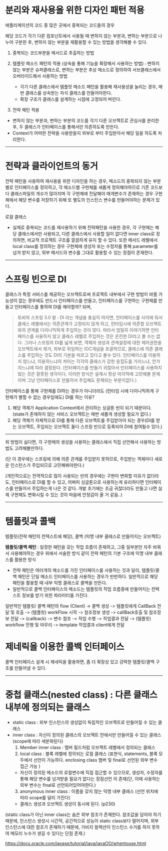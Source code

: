 # 분리와 재사용을 위한 디자인 패턴 적용

애플리케이션의 코드 중 많은 곳에서 중복되는 코드들의 경우

해당 코드가 각기 다른 컴포넌트에서 사용될 때 변하지 않는 부분과, 변하는 부분으로 나누어 구분한 후, 변하지 않는 부분을 재활용할 수 있는 방법을 생각해볼 수 있다.

1. 중복되는 코드부분을 메서드로 추출하는 방법

2. 템플릿 메소드 패턴의 적용 (상속을 통해 기능을 확장해서 사용하는 방법) : 변하지 않는 부분은 슈퍼클래스로, 변하는 부분은 추상 메소드로 정의하여 서브클래스에서 오버라이드해서 사용하는 방법
   - 각기 다른 클래스에서 템플릿 메소드 패턴을 활용해 재사용성을 늘리는 경우, 매번 클래스를 상속받는 자식 클래스를 만들어야한다. 
   - 확장 구조가 클래스를 설계하는 시점에 고정되어 버린다.

3. 전략 패턴 적용
  - 변하지 않는 부분과, 변하는 부분의 코드를 각기 다른 오브젝트로 관심사를 분리한후, 두 클래스가 인터페이스를 통해서만 의존하도록 만든다.
  - Context가 어떠한 전략을 사용받을지 외부로 부터 주입받아서 해당 일을 하도록 처리한다. 

---
# 전략과 클라이언트의 동거

전략 패턴을 사용하여 재사용을 위한 디자인을 하는 경우, 메소드의 중복되지 않는 부분별로 인터페이스를 정의하고, 각 메소드별 구현체를 새롭게 정의해야하므로 기존 코드보다 클래스파일의 개수가 많아지며
각 구현체에 전달해야 매개변수가 존재하는 경우 구현체에서 해당 변수를 저장하기 위해 또 별도의 인스턴스 변수를 만들어야하는 문제가 있다.

로컬 클래스 
   - 실제로 중복되는 코드를 재사용하기 위해 전략패턴을 사용한 경우, 각 구현체는 해당 클래스에서만 사용되고, 다른 클래스에서 사용할 일이 없다면 inner class로 정의하면, 비교적 프로젝트 구조를 깔끔하게 유지 할 수 있다. 또한 메서드 레벨에서 local class를 정의하는 경우 구현체에 생성자 또는 수정자를 통해 parameter를 넘겨 받지 않고, 외부 메서드의 변수를 그대로 활용할 수 있는 장점이 존재한다.

---
# 스프링 빈으로 DI

클래스가 특정 서비스를 제공하는 오브젝트로써 프로젝트 내부에서 구현 방법이 바뀔 가능성이 없는 경우에도 반드시 인터페이스를 만들고, 인터페이스를 구현하는 구현체를 만들고
인터페이스를 통하여 DI를 해야할까?
되며, 
> 토비의 스프링 3.0 왈 : DI 라는 개념을 충실히 따지면, 인터페이스를 사이에 둬서 클래스 레벨에서는 의존관계가 고정되지 않게 하고, 런타임시에 의존할 오브젝트와의 관계를
> 다이나믹하게 주입하는 것이 맞다. 따라서 엄밀히 이야기하면 인터페이스를 사용하지 않고 클래스 레벨로 주입하는 것은 온전한 DI라고 볼 수는 없다.
> 그러나 스프링의 DI를 넓게 보면, 객체의 생성과 관계설정에 대한 제어권한을 오브젝트에서 제거, 외부로 위임하는 IOC개념을 포괄하므로, 클래스에 의존 클래스를 주입하는 것도 DI의 기본을 따르고 있다고 볼수 있다.
> 인터페이스를 이용하지 않느냐, 이용하느냐의 차이는 각각의 클래스가 강한 응집도를 가지느냐, 안가지느냐에 따라 결정된다. (인터페이스를 만들기 귀찮아서 인터페이스를 사용하지 않는 것은 잘못된 생각이다, 이러한 방식은 설계시 항상 마지막에 고민해볼 문제이며 그냥 인터페이스로 만들어서 주입해도 문제되는 부분이없다.) 

인터페이스를 통해 구현체를 DI하는 경우가 아니더라도 (런타임 시에 다이나믹하게 구현체가 별할 수 없는 경우임에도) DI를 하는 이유?
1. 해당 객체가 Application Context에서 관리하는 싱글톤 빈이 되기 때문이다. (state가 존재하지 않는 서비스 오브젝트는 매번 새롭게 생성할 필요가 없다.)
2. 해당 객체가 자체적으로 DI를 통해 다른 오브젝트를 주입받아야 되는 경우(DI를 받는 오브젝트, 주입되는 오브젝트 둘다 스프링 빈으로 등록되야 DI에 참여될수 있다.)

-----
위 방법이 싫다면, 각 구현체의 생성을 사용하는 클래스에서 직접 선언해서 사용하는 방법도 고려해볼만하다. 

(단 이 경우에는 스프링에 의해 의존 관계를 주입받지 못하므로, 주입받는 객체마다 새로운 인스턴스가 주입되므로 고민해봐야한다.)


(개인적으로는 전역적으로 많이 사용되는 빈의 경우에는 구현이 변화할 이유가 없더라도, 인터페이스로 DI를 할 수 있고, 어쩌피 싱글톤으로 사용하는게 유리하다면 인터페이스를 만들어서 주입하는게 나은 것 같다. 개발 초기에는 조금 귀찮더라도 만들고 나면 실제 구현체도 변화시킬 수 있는 것이 마음에 안정감이 올 거 같음..) 

---
# 템플릿과 콜백
템플릿(전략 패턴의 컨텍스트에 해당), 콜백 (익명 내부 클래스로 만들어지는 오브젝트) 

**템플릿/콜백 패턴** : 일정한 패턴을 갖는 작업 흐름이 존재하고, 그중 일부분만 자주 바꿔서 사용해야하는 경우 위애서 서술한 방식 같이 전략 패턴의 기본 구조에 익명 내부 클래스를 활용한 방식
   - 전략 패턴은 여러개의 메소드를 가진 인터페이스를 사용하는 것과 달리, 템플릿/콜백 패턴은 단일 메소드 인터페이스를 사용하는 경우가 빈번하다. 일반적으로 해당 패턴을 활용할 때 내부 익명 클래스로 콜백을 만든다.
   - 일반적으로 콜백 인터페이스의 메소드는 템플릿의 작업 흐름중에 만들어지는 컨텍스트 정보를 받기 위한 파라미터를 가진다.

일반적인 템플릿/ 콜백 패턴의 flow 
(Client) -> 콜백 생성  -> 템플릿에게 CallBack 전달 및 호출 -> (템플릿) workFlow 시작 -> 참조정보 생성 ->
callBack호출 및 참조정보 전달 -> (callback) -> 변수 참조 -> 작업 수행 -> 작업결과 전달 -> (템플릿) workflow 진행 및 마무리 -> template 작업결과 client에게 전달 


# 제네릭을 이용한 콜백 인터페이스 
콜백 인터페이스 설계 시 제네릭을 활용하면, 좀 더 확장성 있고 강력한 템플릿/콜백 구조를 만들어낼 수 있다. 

--------------------------------------------------------------------------------------
# 중첩 클래스(nested class) : 다른 클래스 내부에 정의되는 클래스 
- static class : 외부 인스턴스의 생성없이 독립적인 오브젝트로 만들어질 수 있는 클래스 
- inner class : 자신이 정의된 클래스의 오브젝트 안에서만 만들어질 수 있는 클래스 (scope에 따라 세분화된다) 
   1) Member inner class : 멤버 필드처럼 오브젝트 레벨에서 정의되는 클래스
   2) local class : 블록 레벨에 정의되는 로컬 클래스 (표현식, statements, 블록 모두에서 선언이 가능하다. enclosing class 맴버 및 final로 선언된 외부 변수 접근 가능 )
   - 자신이 정의된 메소드의 로컬변수에 직접 접근할 수 있으므로, 생성자, 수정자를 통해 해당 변수를 넘겨받을 필요가 없다는 장점선언 이 존재(단, 이때 사용하는 외부 변수는 final로 선언되어있어야한다.)
   3) anonymous inner class : 이름을 갖지 않는 익명 내부 클래스 (선언 위치에 따라 scope를 달리 가진다)
   - 클래스 생성과 오브젝트 생성이 동시에 된다. (p230)

(static class가 아닌 inner class는 숨은 외부 참조가 존재한다. 
참조값을 담아야 하기 때문에, 인스턴스 생성시 시간적, 공간적으로 성능이 static class보다 떨어지며, 외부 인스턴스에 대한 참조가 존재하기 때문에, 가비지 컬렉션이 인스턴스 수거를 하지 못하여 메모리 누수가 생길 수 있다는 단점 존재.)

https://docs.oracle.com/javase/tutorial/java/javaOO/whentouse.html
